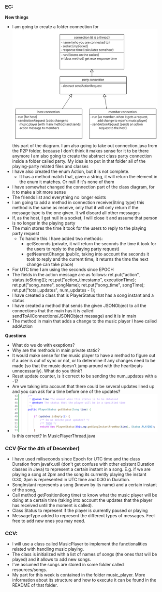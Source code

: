### EC: 
**New things**
- I am going to create a folder connection for ![alt text](image-5.png) this part of the diagram. I am also going to take out connection.java from the P2P folder, because I don't think it makes sense for it to be there anymore I am also going to create the abstract class party connection inside a folder called party. My idea is to put in that folder all of the playing-party related files and classes
- I have also created the enum Action, but it is not complete.
    - It has a method match that, given a string, it will return the element in the enum it matches. Or null if it's none of them
- I have somewhat changed the connection part of the class diagram, for it to make a bit more sense
- The friends list and everything no longer exists
- I am going to add a method in connection receive(String type) this method is the same as receive, only that it will only return if the message type is the one given. It wil discard all other messages
- If, as the host, I get null in a socket, I will close it and assume that person is no longer in the playing party
- The main stores the time it took for the users to reply to the playing party request
    - To handle this I have added two methods:
        - getSeconds (private, it will return the seconds the time it took for the users to reply to the playing party request)
        - getNearestChange (public, taking into account the seconds it took to reply and the current time, it returns the time the next change can take place)
- For UTC time I am using the seconds since EPOCH 
- The fields in the action message are as follows:
    ret.put("action", status.toString());
    ret.put("action_timestamp", executionTime);
    ret.put("song_name", songName);
    ret.put("song_time", songTime);
    ret.put("total_updates", num_updates - 1);
- I have created a class that is PlayerStatus that has a song instant and a status
- I have created a method that sends the given JSONObject to all the connections that the main has it is called sendToAllConnections(JSONObject message) and it is in main
- The method in main that adds a change to the music player I have called addAction

**Questions**
- What do we do with exeptions?
- Why are the methods in main private static?
- It would make sense for the music player to have a method to figure out if a user is out of sync or not, or to determine if any changes need to be made (so that the music doesn't jump around with the heartbeats unnecessarily). What do you think?
- Reset update counter, is it correct to be sending the num_updates with a -1?
- Are we taking into account that there could be several updates lined up and you can ask for a time before one of the updates?
- ![alt text](image-6.png) Is this correct? In MusicPlayerThread.java

### CCV (For the 4th of December)
- I have used miliseconds since Epoch for UTC time and the class Duration from javafx.util (don't get confuse with other existent Duration classes in Java) to represent a certain instant in a song. E.g. if we are playing a song at 2pm and the song its currently playing the instant 0:30, 3pm is represented in UTC time and 0:30 in Duration.  
- SongInstant represents a song (known by its name) and a certain instant of the song,
- Call method getPosition(long time) to know what the music player will be doing at a certain time (taking into account the updates that the player has received until the moment is called). 
- Class Status to represent if the player is currently paused or playing
- MessageType added to represent the different types of messages. Feel free to add new ones you may need. 

### CCV:
- I will use a class called MusicPlayer to implement the functionalities related with handling music playing.
- The class is initialized with a list of names of songs (the ones that will be played) and it allows to add new songs.
- I've assumed the songs are stored in some folder called resources/songs. 
- My part for this week is contained in the folder music_player. More information about its structure and how to execute it can be found in the README of that folder. 
